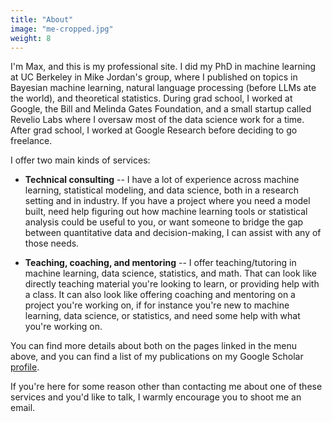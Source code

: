```yaml
---
title: "About"
image: "me-cropped.jpg"
weight: 8
---
```


I'm Max, and this is my professional site. I did my PhD in machine learning at UC Berkeley in Mike Jordan's group, where I published on topics in Bayesian machine learning, natural language processing (before LLMs ate the world), and theoretical statistics. During grad school, I worked at Google, the Bill and Melinda Gates Foundation, and a small startup called Revelio Labs where I oversaw most of the data science work for a time. After grad school, I worked at Google Research before deciding to go freelance. 

I offer two main kinds of services:

* **Technical consulting** -- I have a lot of experience across machine learning, statistical modeling, and data science, both in a research setting and in industry. If you have a project where you need a model built, need help figuring out how machine learning tools or statistical analysis could be useful to you, or want someone to bridge the gap between quantitative data and decision-making, I can assist with any of those needs.

* **Teaching, coaching, and mentoring** -- I offer teaching/tutoring in machine learning, data science, statistics, and math. That can look like directly teaching material you're looking to learn, or providing help with a class. It can also look like offering coaching and mentoring on a project you're working on, if for instance you're new to machine learning, data science, or statistics, and need some help with what you're working on.

You can find more details about both on the pages linked in the menu above, and you can find a list of my publications on my Google Scholar [profile](https://scholar.google.com/citations?user=C_SuKbUAAAAJ&hl=en&oi=ao).

If you're here for some reason other than contacting me about one of these services and you'd like to talk, I warmly encourage you to shoot me an email.
